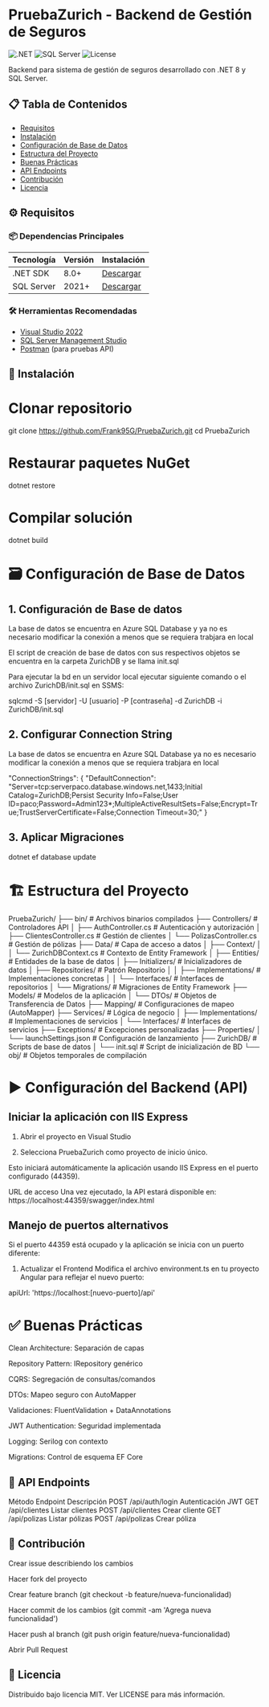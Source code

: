 ﻿# PruebaZurich - Backend de Gestión de Seguros

![.NET](https://img.shields.io/badge/.NET-8.0-blue)
![SQL Server](https://img.shields.io/badge/SQL_Server-2021-lightgrey)
![License](https://img.shields.io/badge/License-MIT-green)

Backend para sistema de gestión de seguros desarrollado con .NET 8 y SQL Server.

## 📋 Tabla de Contenidos
- [Requisitos](#-requisitos)
- [Instalación](#-instalación)
- [Configuración de Base de Datos](#-configuración-de-base-de-datos)
- [Estructura del Proyecto](#-estructura-del-proyecto)
- [Buenas Prácticas](#-buenas-prácticas)
- [API Endpoints](#-api-endpoints)
- [Contribución](#-contribución)
- [Licencia](#-licencia)

## ⚙️ Requisitos

### 📦 Dependencias Principales
| Tecnología       | Versión  | Instalación |
|------------------|----------|-------------|
| .NET SDK         | 8.0+     | [Descargar](https://dotnet.microsoft.com/download) |
| SQL Server       | 2021+    | [Descargar](https://www.microsoft.com/en-us/sql-server/sql-server-downloads) |

### 🛠 Herramientas Recomendadas
- [Visual Studio 2022](https://visualstudio.microsoft.com/)
- [SQL Server Management Studio](https://docs.microsoft.com/en-us/sql/ssms/download-sql-server-management-studio-ssms)
- [Postman](https://www.postman.com/downloads/) (para pruebas API)

## 🚀 Instalación

# Clonar repositorio
git clone https://github.com/Frank95G/PruebaZurich.git
cd PruebaZurich

# Restaurar paquetes NuGet
dotnet restore

# Compilar solución
dotnet build

# 🗃 Configuración de Base de Datos

## 1. Configuración de Base de datos
La base de datos se encuentra en Azure SQL Database y ya no es necesario modificar la conexión a menos que se requiera trabjara en local

El script de creación de base de datos con sus respectivos objetos se encuentra en la carpeta ZurichDB y se llama init.sql

Para ejecutar la bd en un servidor local ejecutar siguiente comando o el archivo ZurichDB/init.sql en SSMS:

sqlcmd -S [servidor] -U [usuario] -P [contraseña] -d ZurichDB -i ZurichDB/init.sql

## 2. Configurar Connection String
La base de datos se encuentra en Azure SQL Database ya no es necesario modificar la conexión a menos que se requiera trabjara en local

  "ConnectionStrings": {
    "DefaultConnection": "Server=tcp:serverpaco.database.windows.net,1433;Initial Catalog=ZurichDB;Persist Security Info=False;User ID=paco;Password=Admin123*;MultipleActiveResultSets=False;Encrypt=True;TrustServerCertificate=False;Connection Timeout=30;"
 }

## 3. Aplicar Migraciones
dotnet ef database update

# 🏗 Estructura del Proyecto
PruebaZurich/
├── bin/                          # Archivos binarios compilados
├── Controllers/                  # Controladores API
│   ├── AuthController.cs         # Autenticación y autorización
│   ├── ClientesController.cs     # Gestión de clientes
│   └── PolizasController.cs      # Gestión de pólizas
├── Data/                         # Capa de acceso a datos
│   ├── Context/
│   │   └── ZurichDBContext.cs    # Contexto de Entity Framework
│   ├── Entities/                 # Entidades de la base de datos
│   ├── Initializers/             # Inicializadores de datos
│   ├── Repositories/             # Patrón Repositorio
│   │   ├── Implementations/      # Implementaciones concretas
│   │   └── Interfaces/           # Interfaces de repositorios
│   └── Migrations/               # Migraciones de Entity Framework
├── Models/                       # Modelos de la aplicación
│   └── DTOs/                     # Objetos de Transferencia de Datos
├── Mapping/                      # Configuraciones de mapeo (AutoMapper)
├── Services/                     # Lógica de negocio
│   ├── Implementations/          # Implementaciones de servicios
│   └── Interfaces/               # Interfaces de servicios
├── Exceptions/                   # Excepciones personalizadas
├── Properties/
│   └── launchSettings.json       # Configuración de lanzamiento
├── ZurichDB/                     # Scripts de base de datos
│   └── init.sql                  # Script de inicialización de BD
└── obj/                          # Objetos temporales de compilación

# ▶️ Configuración del Backend (API)
## Iniciar la aplicación con IIS Express
1. Abrir el proyecto en Visual Studio

2. Selecciona PruebaZurich como proyecto de inicio único.

  Esto iniciará automáticamente la aplicación usando IIS Express en el puerto configurado (44359).

  URL de acceso
  Una vez ejecutado, la API estará disponible en:
  https://localhost:44359/swagger/index.html

## Manejo de puertos alternativos
Si el puerto 44359 está ocupado y la aplicación se inicia con un puerto diferente:

1. Actualizar el Frontend
Modifica el archivo environment.ts en tu proyecto Angular para reflejar el nuevo puerto:

apiUrl: 'https://localhost:[nuevo-puerto]/api'

# ✅ Buenas Prácticas
Clean Architecture: Separación de capas

Repository Pattern: IRepository<T> genérico

CQRS: Segregación de consultas/comandos

DTOs: Mapeo seguro con AutoMapper

Validaciones: FluentValidation + DataAnnotations

JWT Authentication: Seguridad implementada

Logging: Serilog con contexto

Migrations: Control de esquema EF Core

## 📡 API Endpoints
Método	Endpoint	Descripción
POST	/api/auth/login	Autenticación JWT
GET	/api/clientes	Listar clientes
POST	/api/clientes	Crear cliente
GET	/api/polizas	Listar pólizas
POST	/api/polizas	Crear póliza
## 🤝 Contribución
Crear issue describiendo los cambios

Hacer fork del proyecto

Crear feature branch (git checkout -b feature/nueva-funcionalidad)

Hacer commit de los cambios (git commit -am 'Agrega nueva funcionalidad')

Hacer push al branch (git push origin feature/nueva-funcionalidad)

Abrir Pull Request

## 📜 Licencia
Distribuido bajo licencia MIT. Ver LICENSE para más información.